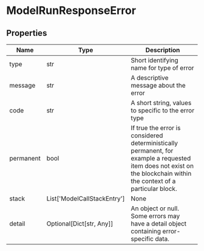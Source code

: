 # ModelRunResponseError


## Properties
Name | Type | Description
------------ | ------------- | -------------
type | str | Short identifying name for type of error
message | str | A descriptive message about the error
code | str | A short string, values to specific to the error type
permanent | bool | If true the error is considered deterministically permanent, for example a requested item does not exist on the blockchain within the context of a particular block.
stack | List['ModelCallStackEntry'] | None
detail | Optional[Dict[str, Any]] | An object or null. Some errors may have a detail object containing error-specific data.

